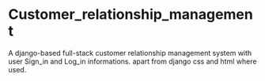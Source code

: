 # Customer_relationship_management
A django-based full-stack customer relationship management system  with user Sign_in and Log_in informations.
apart from django css and html where used.
